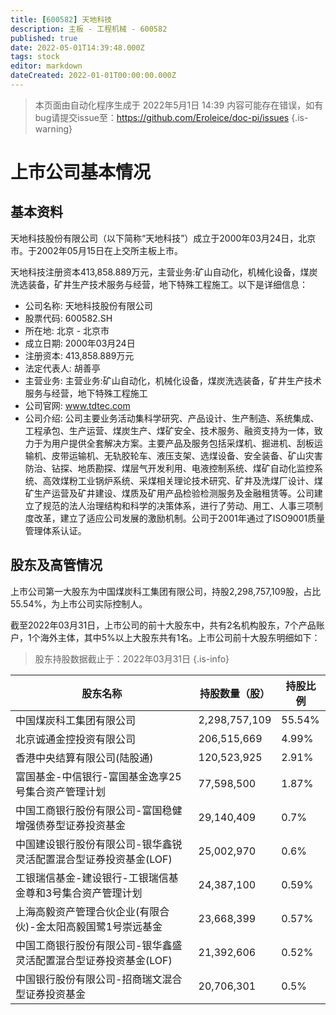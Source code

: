 ```yaml
---
title: [600582] 天地科技
description: 主板 - 工程机械 - 600582
published: true
date: 2022-05-01T14:39:48.000Z
tags: stock
editor: markdown
dateCreated: 2022-01-01T00:00:00.000Z
---
```


> 本页面由自动化程序生成于 2022年5月1日 14:39
> 内容可能存在错误，如有bug请提交issue至：https://github.com/Eroleice/doc-pi/issues
{.is-warning}

# 上市公司基本情况

## 基本资料

天地科技股份有限公司（以下简称“天地科技”）成立于2000年03月24日，北京市。于2002年05月15日在上交所主板上市。

天地科技注册资本413,858.889万元，主营业务:矿山自动化，机械化设备，煤炭洗选装备，矿井生产技术服务与经营，地下特殊工程施工。以下是详细信息：

- 公司名称: 天地科技股份有限公司
- 股票代码: 600582.SH
- 所在地: 北京 - 北京市
- 成立日期: 2000年03月24日
- 注册资本: 413,858.889万元
- 法定代表人: 胡善亭
- 主营业务: 主营业务:矿山自动化，机械化设备，煤炭洗选装备，矿井生产技术服务与经营，地下特殊工程施工
- 公司官网: www.tdtec.com
- 公司介绍: 公司主要业务活动集科学研究、产品设计、生产制造、系统集成、工程承包、生产运营、煤炭生产、煤矿安全、技术服务、融资支持为一体，致力于为用户提供全套解决方案。主要产品及服务包括采煤机、掘进机、刮板运输机、皮带运输机、无轨胶轮车、液压支架、选煤设备、安全装备、矿山灾害防治、钻探、地质勘探、煤层气开发利用、电液控制系统、煤矿自动化监控系统、高效煤粉工业锅炉系统、采煤相关理论技术研究、矿井及洗煤厂设计、煤矿生产运营及矿井建设、煤质及矿用产品检验检测服务及金融租赁等。公司建立了规范的法人治理结构和科学的决策体系，进行了劳动、用工、人事三项制度改革，建立了适应公司发展的激励机制。公司于2001年通过了ISO9001质量管理体系认证。


## 股东及高管情况

上市公司第一大股东为中国煤炭科工集团有限公司，持股2,298,757,109股，占比55.54%，为上市公司实际控制人。

截至2022年03月31日，上市公司的前十大股东中，共有2名机构股东，7个产品账户，1个海外主体，其中5%以上大股东共有1名。上市公司前十大股东明细如下：

> 股东持股数据截止于：2022年03月31日
{.is-info}

| 股东名称 | 持股数量（股） | 持股比例 |
| --- | --- | --- |
| 中国煤炭科工集团有限公司 | 2,298,757,109 | 55.54% |
| 北京诚通金控投资有限公司 | 206,515,669 | 4.99% |
| 香港中央结算有限公司(陆股通) | 120,523,925 | 2.91% |
| 富国基金-中信银行-富国基金逸享25号集合资产管理计划 | 77,598,500 | 1.87% |
| 中国工商银行股份有限公司-富国稳健增强债券型证券投资基金 | 29,140,409 | 0.7% |
| 中国建设银行股份有限公司-银华鑫锐灵活配置混合型证券投资基金(LOF) | 25,002,970 | 0.6% |
| 工银瑞信基金-建设银行-工银瑞信基金尊和3号集合资产管理计划 | 24,387,100 | 0.59% |
| 上海高毅资产管理合伙企业(有限合伙)-金太阳高毅国鹭1号崇远基金 | 23,668,399 | 0.57% |
| 中国工商银行股份有限公司-银华鑫盛灵活配置混合型证券投资基金(LOF) | 21,392,606 | 0.52% |
| 中国银行股份有限公司-招商瑞文混合型证券投资基金 | 20,706,301 | 0.5% |




